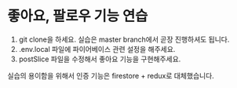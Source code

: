 # 좋아요, 팔로우 기능 연습

1. git clone을 하세요. 실습은 master branch에서 곧장 진행하셔도 됩니다.
2. .env.local 파일에 파이어베이스 관련 설정을 해주세요.
3. postSlice 파일을 수정해서 좋아요 기능을 구현해주세요.

실습의 용이함을 위해서 인증 기능은 firestore + redux로 대체했습니다.
